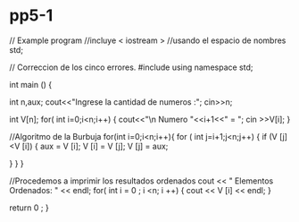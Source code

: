 # pp5-1
// Example program
//incluye < iostream >
//usando el espacio de nombres std;

// Correccion de los cinco errores.
#include <iostream>
using namespace std; 

int  main () 
{

 int n,aux;
cout<<"Ingrese la cantidad de numeros :";
 cin>>n;
 
 int V[n];
 for( int i=0;i<n;i++) {
  cout<<"\n Numero "<<i+1<<" = ";
  cin >>V[i];
  }
  
//Algoritmo de la Burbuja
 for(int i=0;i<n;i++){
  for ( int j=i+1;j<n;j++) {
   if (V [j] <V [i]) {
    aux = V [i];
    V [i] = V [j];
    V [j] = aux;
    
   }
  }
 }

//Procedemos a imprimir los resultados ordenados
cout << " Elementos Ordenados: " << endl;
 for( int i = 0 ; i <n; i ++) {
  cout << V [i] << endl;
 }

 return  0 ;
}
